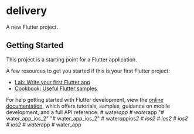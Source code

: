 # delivery

A new Flutter project.

## Getting Started

This project is a starting point for a Flutter application.

A few resources to get you started if this is your first Flutter project:

- [Lab: Write your first Flutter app](https://docs.flutter.dev/get-started/codelab)
- [Cookbook: Useful Flutter samples](https://docs.flutter.dev/cookbook)

For help getting started with Flutter development, view the
[online documentation](https://docs.flutter.dev/), which offers tutorials,
samples, guidance on mobile development, and a full API reference.
#   w a t e r _ a p p  
 #   w a t e r _ a p p  
 "# water_app_ios_2" 
"# water_app_ios_2" 
#   w a t e r _ a p p _ i o s _ 2  
 #   i o s 2  
 #   i o s 2  
 #   i o s 2  
 #   i o s 2  
 #   w a t e r _ a p p  
 #   w a t e r _ a p p  
 